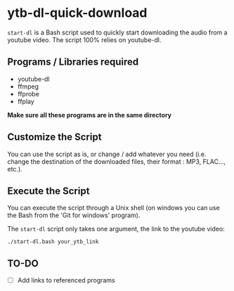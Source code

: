 # ytb-dl-quick-download

`start-dl` is a Bash script used to quickly start downloading the audio from a youtube video. The script 100% relies on youtube-dl.

## Programs / Libraries required

- youtube-dl
- ffmpeg
- ffprobe
- ffplay

**Make sure all these programs are in the same directory**

## Customize the Script

You can use the script as is, or change / add whatever you need (i.e. change the destination of the downloaded files, their format : MP3, FLAC..., etc.).

## Execute the Script

You can execute the script through a Unix shell (on windows you can use the Bash from the 'Git for windows' program).

The `start-dl` script only takes one argument, the link to the youtube video:

`./start-dl.bash your_ytb_link`

## TO-DO

- [ ] Add links to referenced programs
